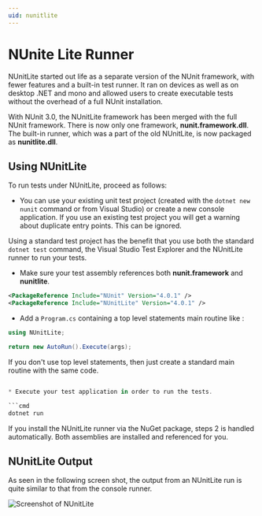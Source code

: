 ```yaml
---
uid: nunitlite
---
```


# NUnite Lite Runner

NUnitLite started out life as a separate version of the NUnit framework, with fewer features and a built-in test runner.
It ran on devices as well as on desktop .NET and mono and allowed users to create executable tests without the overhead
of a full NUnit installation.

With NUnit 3.0, the NUnitLite framework has been merged with the full NUnit framework. There is now only one framework,
**nunit.framework.dll**. The built-in runner, which was a part of the old NUnitLite, is now packaged as
**nunitlite.dll**.

## Using NUnitLite

To run tests under NUnitLite, proceed as follows:

* You can use your existing unit test project (created with the `dotnet new nunit` command or from Visual Studio) or
 create a new console application.  If you use an existing test project you will get a warning about duplicate entry points. This can be ignored.

Using a standard test project has the benefit that you use both the standard `dotnet test` command, the Visual Studio
 Test Explorer and the NUnitLite runner to run your tests.

* Make sure your test assembly references both **nunit.framework** and **nunitlite**.

```xml
<PackageReference Include="NUnit" Version="4.0.1" />
<PackageReference Include="NUnitLite" Version="4.0.1" />
```

* Add a `Program.cs` containing a top level statements main routine like :

```csharp
using NUnitLite;

return new AutoRun().Execute(args);
```

If you don't use top level statements, then just create a standard main routine with the same code.

```csharp

* Execute your test application in order to run the tests.

```cmd
dotnet run
```

If you install the NUnitLite runner via the NuGet package, steps 2 is handled automatically. Both assemblies are
installed and referenced for you.

## NUnitLite Output

As seen in the following screen shot, the output from an NUnitLite run is quite similar to that from the console runner.

![Screenshot of NUnitLite](~/images/nunitlite-mock.png)
